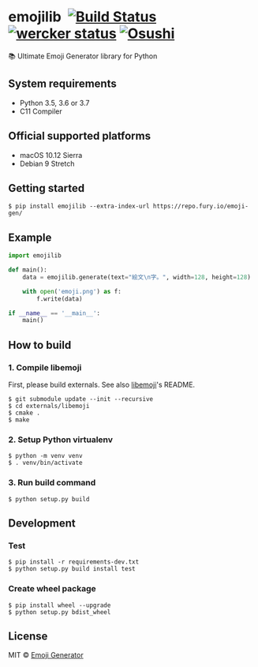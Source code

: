 # emojilib &nbsp;[![Build Status](https://travis-ci.org/emoji-gen/emojilib.svg?branch=master)](https://travis-ci.org/emoji-gen/emojilib) [![wercker status](https://app.wercker.com/status/486fa62cf2efbf47c595632b1e902e58/s/master "wercker status")](https://app.wercker.com/project/byKey/486fa62cf2efbf47c595632b1e902e58) [![Osushi](https://img.shields.io/badge/donate-osushi-EA2F57.svg)](https://osushi.love/intent/post/9ad90add99954e62ac79251606c10eec)

:books: Ultimate Emoji Generator library for Python

## System requirements

- Python 3.5, 3.6 or 3.7
- C11 Compiler

## Official supported platforms

- macOS 10.12 Sierra
- Debian 9 Stretch

## Getting started

```
$ pip install emojilib --extra-index-url https://repo.fury.io/emoji-gen/
```

## Example

```python
import emojilib

def main():
    data = emojilib.generate(text="絵文\n字。", width=128, height=128)

    with open('emoji.png') as f:
        f.write(data)

if __name__ == '__main__':
    main()
```

## How to build
### 1. Compile libemoji
First, please build externals.
See also [libemoji](https://github.com/emoji-gen/libemoji)'s README.

```
$ git submodule update --init --recursive
$ cd externals/libemoji
$ cmake .
$ make
```

### 2. Setup Python virtualenv
```
$ python -m venv venv
$ . venv/bin/activate
```

### 3. Run build command
```
$ python setup.py build
```

## Development
### Test

```
$ pip install -r requirements-dev.txt
$ python setup.py build install test
```

### Create wheel package

```
$ pip install wheel --upgrade
$ python setup.py bdist_wheel
```

## License
MIT &copy; [Emoji Generator](https://emoji-gen.ninja)
